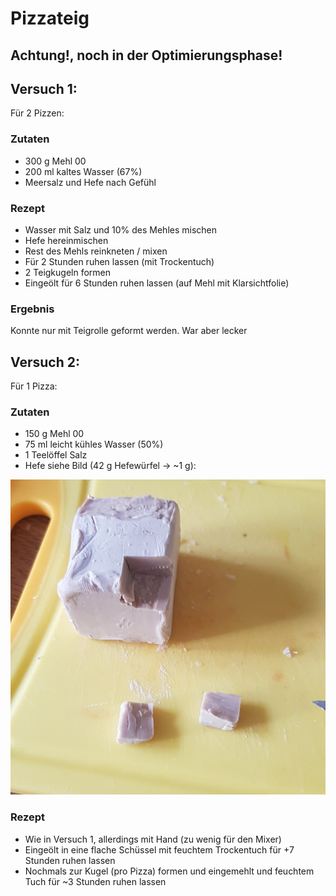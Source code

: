 # Pizzateig

## Achtung!, noch in der Optimierungsphase!

## Versuch 1:
Für 2 Pizzen:

### Zutaten
- 300 g Mehl 00
- 200 ml kaltes Wasser (67%)
- Meersalz und Hefe nach Gefühl

### Rezept
- Wasser mit Salz und 10% des Mehles mischen
- Hefe hereinmischen
- Rest des Mehls reinkneten / mixen
- Für 2 Stunden ruhen lassen (mit Trockentuch)
- 2 Teigkugeln formen
- Eingeölt für 6 Stunden ruhen lassen (auf Mehl mit Klarsichtfolie)

### Ergebnis
Konnte nur mit Teigrolle geformt werden.
War aber lecker


## Versuch 2:
Für 1 Pizza:

### Zutaten
- 150 g Mehl 00
- 75 ml leicht kühles Wasser (50%)
- 1 Teelöffel Salz
- Hefe siehe Bild (42 g Hefewürfel -> ~1 g):

![hefe](imgs/Pizzateig_1_Hefe.jpg)

### Rezept
- Wie in Versuch 1, allerdings mit Hand (zu wenig für den Mixer)
- Eingeölt in eine flache Schüssel mit feuchtem Trockentuch für +7 Stunden ruhen lassen
- Nochmals zur Kugel (pro Pizza) formen und eingemehlt und feuchtem Tuch für ~3 Stunden ruhen lassen
